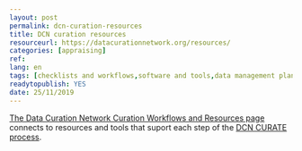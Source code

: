 ```yaml
---
layout: post 
permalink: dcn-curation-resources
title: DCN curation resources
resourceurl: https://datacurationnetwork.org/resources/
categories: [appraising]
ref: 
lang: en
tags: [checklists and workflows,software and tools,data management planning,data appraisal,data citation,research data licensing,scholarly impact]
readytopublish: YES
date: 25/11/2019
---
```

[The Data Curation Network Curation Workflows and Resources page](https://datacurationnetwork.org/resources/) connects to resources and tools that suport each step of the [DCN CURATE process](https://datacurationnetwork.org/home/resources/).